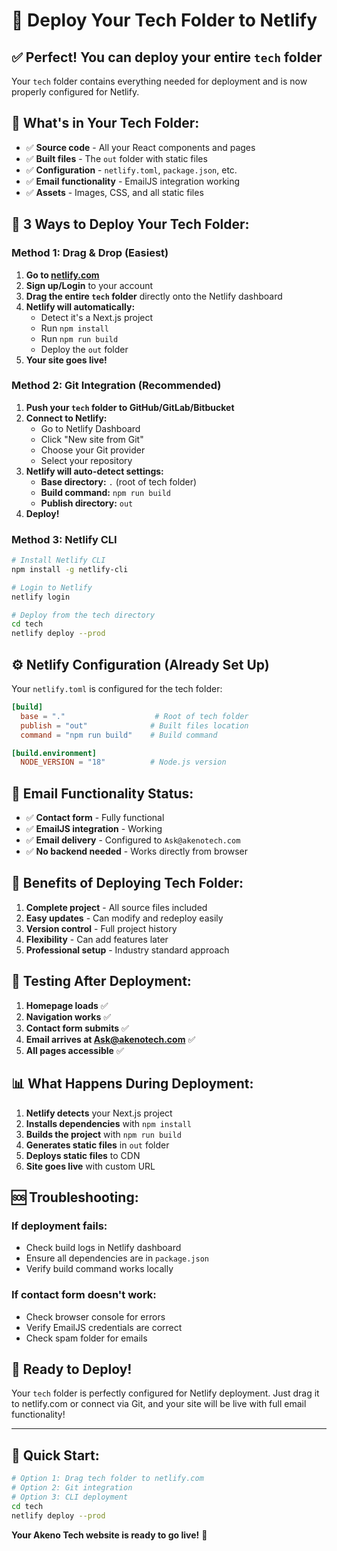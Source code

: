 # 🚀 Deploy Your Tech Folder to Netlify

## ✅ Perfect! You can deploy your entire `tech` folder

Your `tech` folder contains everything needed for deployment and is now properly configured for Netlify.

## 📁 What's in Your Tech Folder:
- ✅ **Source code** - All your React components and pages
- ✅ **Built files** - The `out` folder with static files
- ✅ **Configuration** - `netlify.toml`, `package.json`, etc.
- ✅ **Email functionality** - EmailJS integration working
- ✅ **Assets** - Images, CSS, and all static files

## 🚀 3 Ways to Deploy Your Tech Folder:

### Method 1: Drag & Drop (Easiest)
1. **Go to [netlify.com](https://netlify.com)**
2. **Sign up/Login** to your account
3. **Drag the entire `tech` folder** directly onto the Netlify dashboard
4. **Netlify will automatically:**
   - Detect it's a Next.js project
   - Run `npm install`
   - Run `npm run build`
   - Deploy the `out` folder
5. **Your site goes live!**

### Method 2: Git Integration (Recommended)
1. **Push your `tech` folder to GitHub/GitLab/Bitbucket**
2. **Connect to Netlify:**
   - Go to Netlify Dashboard
   - Click "New site from Git"
   - Choose your Git provider
   - Select your repository
3. **Netlify will auto-detect settings:**
   - **Base directory:** `.` (root of tech folder)
   - **Build command:** `npm run build`
   - **Publish directory:** `out`
4. **Deploy!**

### Method 3: Netlify CLI
```bash
# Install Netlify CLI
npm install -g netlify-cli

# Login to Netlify
netlify login

# Deploy from the tech directory
cd tech
netlify deploy --prod
```

## ⚙️ Netlify Configuration (Already Set Up)

Your `netlify.toml` is configured for the tech folder:

```toml
[build]
  base = "."                    # Root of tech folder
  publish = "out"              # Built files location
  command = "npm run build"    # Build command

[build.environment]
  NODE_VERSION = "18"          # Node.js version
```

## 📧 Email Functionality Status:
- ✅ **Contact form** - Fully functional
- ✅ **EmailJS integration** - Working
- ✅ **Email delivery** - Configured to `Ask@akenotech.com`
- ✅ **No backend needed** - Works directly from browser

## 🎯 Benefits of Deploying Tech Folder:

1. **Complete project** - All source files included
2. **Easy updates** - Can modify and redeploy easily
3. **Version control** - Full project history
4. **Flexibility** - Can add features later
5. **Professional setup** - Industry standard approach

## 🧪 Testing After Deployment:

1. **Homepage loads** ✅
2. **Navigation works** ✅
3. **Contact form submits** ✅
4. **Email arrives at Ask@akenotech.com** ✅
5. **All pages accessible** ✅

## 📊 What Happens During Deployment:

1. **Netlify detects** your Next.js project
2. **Installs dependencies** with `npm install`
3. **Builds the project** with `npm run build`
4. **Generates static files** in `out` folder
5. **Deploys static files** to CDN
6. **Site goes live** with custom URL

## 🆘 Troubleshooting:

### If deployment fails:
- Check build logs in Netlify dashboard
- Ensure all dependencies are in `package.json`
- Verify build command works locally

### If contact form doesn't work:
- Check browser console for errors
- Verify EmailJS credentials are correct
- Check spam folder for emails

## 🎉 Ready to Deploy!

Your `tech` folder is perfectly configured for Netlify deployment. Just drag it to netlify.com or connect via Git, and your site will be live with full email functionality!

---

## 🚀 Quick Start:

```bash
# Option 1: Drag tech folder to netlify.com
# Option 2: Git integration
# Option 3: CLI deployment
cd tech
netlify deploy --prod
```

**Your Akeno Tech website is ready to go live!** 🎉
